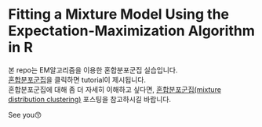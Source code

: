 # Fitting a Mixture Model Using the Expectation-Maximization Algorithm in R

본 repo는 EM알고리즘을 이용한 혼합분포군집 실습입니다.   
[혼합분포군집](https://eeyem.github.io/EMclust/EMclust.html)을 클릭하면 tutorial이 제시됩니다.   
혼합분포군집에 대해 좀 더 자세히 이해하고 싶다면, [혼합분포군집(mixture distribution clustering)](https://syj9700.tistory.com/39?category=850753) 포스팅을 참고하시길 바랍니다.   

See you😙
